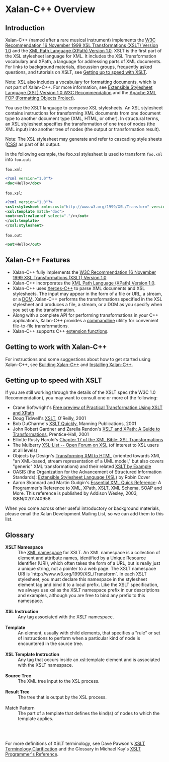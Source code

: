 # Xalan-C++ Overview

## Introduction

Xalan-C++ (named after a rare musical instrument) implements the
[W3C Recommendation 16 November 1999 XSL Transformations (XSLT) Version 1.0](http://www.w3.org/TR/xslt)
and the
[XML Path Language (XPath) Version 1.0](http://www.w3.org/TR/xpath).
XSLT is the first part of the XSL stylesheet language for XML. It includes the XSL
Transformation vocabulary and XPath, a language for addressing parts of XML documents. For links to background materials, 
discussion groups, frequently asked questions, and tutorials on XSLT, see
[Getting up to speed with XSLT](#getting-up-to-speed-with-xslt). 

Note: XSL also includes a vocabulary for formatting documents, which is
not part of Xalan-C++.  For more information, see 
[Extensible Stylesheet Language (XSL) Version 1.0 W3C Recommendation](http://www.w3.org/TR/xsl)
and the [Apache XML FOP (Formatting Objects Project)](http://xmlgraphics.apache.org/fop).

You use the XSLT language to compose XSL stylesheets. An XSL stylesheet
contains instructions for transforming XML documents from one document
type to another document type (XML, HTML, or other). In structural
terms, an XSL stylesheet specifies the transformation of one tree of
nodes (the XML input) into another tree of nodes (the output or
transformation result).

Note: The XSL stylesheet may generate and refer to cascading style
sheets ([CSS](http://www.w3.org/Style/CSS/)) as part of its output.

In the following example, the foo.xsl stylesheet is used to transform `foo.xml` into `foo.out`:

`foo.xml`:

```xml
<?xml version="1.0"?>
<doc>Hello</doc>
```

`foo.xsl`:

```xml
<?xml version="1.0"?> 
<xsl:stylesheet xmlns:xsl="http://www.w3.org/1999/XSL/Transform" version="1.0">
<xsl:template match="doc">
<out><xsl:value-of select="."/></out>
</xsl:template>
</xsl:stylesheet>
```

`foo.out`:

```xml
<out>Hello</out>
```

## Xalan-C++ Features

* Xalan-C++ fully implements the
  [W3C Recommendation 16 November 1999 XSL Transformations (XSLT) Version 1.0](http://www.w3.org/TR/xslt).
* Xalan-C++ incorporates the
  [XML Path Language (XPath) Version 1.0](http://www.w3.org/TR/xpath).
* Xalan-C++ uses [Xerces-C++](http://xerces.apache.org/xerces-c/index.html)
  to parse XML documents and XSL stylesheets.  The input may appear in
  the form of a file or URL, a stream, or a [DOM](http://www.w3.org/DOM). 
  Xalan-C++ performs the transformations specified in the XSL
  stylesheet and produces a file, a stream, or a DOM as you
  specify when you set up the transformation.
* Along with a complete API for performing transformations in your C++
  applications, Xalan-C++ provides a [commandline](commandline.md)
  utility for convenient file-to-file transformations.
* Xalan-C++ supports C++ [extension functions](extensions.md).

## Getting to work with Xalan-C++

For instructions and some suggestions about how to get started using
Xalan-C++, see [Building Xalan-C++](build.md) and
[Installing Xalan-C++](install.md).

## Getting up to speed with XSLT

If you are still working through the details of the XSLT spec (the W3C
1.0 Recommendation), you may want to consult one or more of the
following:

* Crane Softwright's
  [Free preview of Practical Transformation Using XSLT and XPath](http://www.CraneSoftwrights.com/training/)
* Doug Tidwell's [XSLT](http://www.oreilly.com/catalog/xslt/),
  O'Reilly, 2001
* Bob DuCharme's [XSLT Quickly](http://www.manning.com/ducharme/index.html),
  Manning Publications, 2001                 
* John Robert Gardner and Zarella Rendon's 
  [XSLT and XPath: A Guide to Transformations](http://vig.prenhall.com/catalog/academic/product/1,4096,0130404462,00.html),
  Prentice-Hall, 2001                 
* Elliotte Rusty Harold's
  [Chapter 17 of the XML Bible: XSL Transformations](http://www.ibiblio.org/xml/books/bible2/chapters/ch17.html)
* The Mulberry
  [XSL-List -- Open Forum on XSL](http://www.mulberrytech.com/xsl/xsl-list/) 
  (of interest to XSL users at all levels)
* Objects by Design's
  [Transforming XMI to HTML](http://www.objectsbydesign.com/projects/xmi_to_html.html)
  (oriented towards XMI, "an XML-based, stream representation of a UML
  model," but also covers "generic" XML transformations) and their
  related
  [XSLT by Example](http://objectsbydesign.com/projects/xslt/xslt_by_example.html)
* OASIS (the Organization for the Advancement of Structured Information Standards): 
  [Extensible Stylesheet Language (XSL)](http://www.oasis-open.org/cover/xsl.html)
  by Robin Cover
* Aaron Skonnard and Martin Gudgin's 
  [Essential 
   XML Quick Reference](http://www.theserverside.net/tt/books/addisonwesley/EssentialXML/index.tss"):
   A Programmer's Reference to XML, XPath, XSLT, XML Schema, SOAP and
   More. This reference is published by Addison Wesley, 2003, ISBN/0201740958.
        
When you come across other useful introductory or background materials,
please email the Xalan Development Mailing List, so we can add them to
this list.

## Glossary
<dl>
  <dt><strong>XSLT Namespace</strong></dt>
  <dd>The
      <a href="http://www.w3.org/TR/REC-xml-names/">XML namespace</a>
      for XSLT.  An XML namespace is a collection of element and
      attribute names, identified by a Unique Resource Identifier
      (URI), which often takes the form of a URL, but is really just a
      unique string, not a pointer to a web page. The XSLT namespace
      URI is `http://www.w3.org/1999/XSL/Transform`. In each XSLT
      stylesheet, you must declare this namespace in the stylesheet
      element tag and bind it to a local prefix. Like the XSLT
      specification, we always use xsl as the XSLT namespace prefix in
      our descriptions and examples, although you are free to bind any
      prefix to this namespace.</dd>
 <br>
 <dt><strong>XSL Instruction</strong></dt>
 <dd>Any tag associated with the XSLT namespace.</dd>
 <br>        
 <dt><strong>Template</strong></dt>
 <dd>An element, usually with child elements, that specifies a "rule"
     or set of instructions to perform when a  particular kind of
     node is encountered in the source tree.</dd>
 <br>
 <dt><strong>XSL Template Instruction</strong></dt>
 <dd>Any tag that occurs inside an xsl:template element and is associated
     with the XSLT namespace.</dd>
 <br>
 <dt><strong>Source Tree</strong></dt>
 <dd>The XML tree input to the XSL process.</dd>
 <br>
 <dt><strong>Result Tree</strong></dt>
 <dd>The tree that is output by the XSL process.</dd>
 <br>
 <dt>Match Pattern</dt>
 <dd>The part of a template that defines the kind(s) of nodes to which
     the template applies.</dd>
 <br>
</dl>
 <br>

For more definitions of XSLT terminology, see Dave Pawson's
[XSLT Terminology Clarification](http://www.dpawson.co.uk/xsl/xslvocab.html)
and the Glossary in Michael Kay's
[XSLT Programmer's Reference](http://www.wrox.com/Consumer/Store/Details.asp?ISBN=1861003129).
